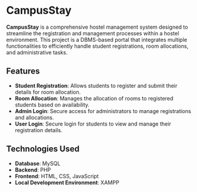 # CampusStay

**CampusStay** is a comprehensive hostel management system designed to streamline the registration and management processes within a hostel environment. This project is a DBMS-based portal that integrates multiple functionalities to efficiently handle student registrations, room allocations, and administrative tasks.

## Features

- **Student Registration**: Allows students to register and submit their details for room allocation.
- **Room Allocation**: Manages the allocation of rooms to registered students based on availability.
- **Admin Login**: Secure access for administrators to manage registrations and allocations.
- **User Login**: Secure login for students to view and manage their registration details.

## Technologies Used

- **Database**: MySQL
- **Backend**: PHP
- **Frontend**: HTML, CSS, JavaScript
- **Local Development Environment**: XAMPP
